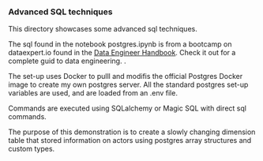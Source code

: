 ### Advanced SQL techniques

This directory showcases some advanced sql techniques. 

The sql found in the notebook postgres.ipynb is from a bootcamp on dataexpert.io found in the [Data Engineer Handbook](https://github.com/DataExpert-io/data-engineer-handbook). Check it out for a complete guid to data engineering.
.

The set-up uses Docker to pulll and modifis the official Postgres Docker image to create my own postgres server. All the standard postgres set-up variables are used, and are loaded from an .env file.

Commands are executed using SQLalchemy or Magic SQL with direct sql commands.

The purpose of this demonstration is to create a slowly changing dimension table that stored information on actors using postgres array structures and custom types.
